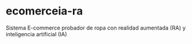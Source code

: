 # ecomerceia-ra
Sistema E-commerce probador de ropa con realidad aumentada (RA) y inteligencia artificial (IA)
